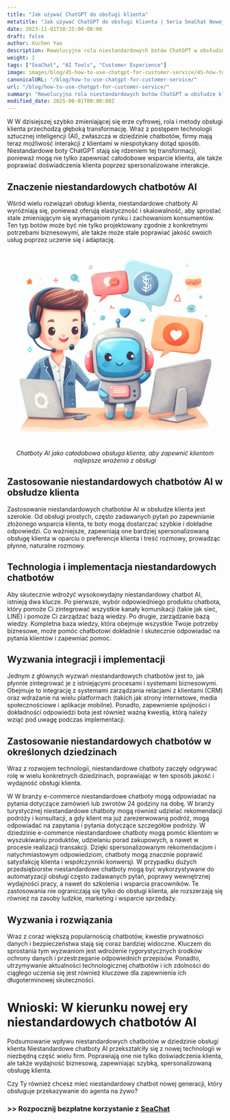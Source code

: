 ```yaml
---
title: "Jak używać ChatGPT do obsługi klienta"
metatitle: "Jak używać ChatGPT do obsługi klienta | Seria SeaChat Nowej Generacji"
date: 2023-11-01T10:25:00-08:00
draft: false
author: Xuchen Yao
description: Rewolucyjna rola niestandardowych botów ChatGPT w obsłudze klienta. Od implementacji technicznej po zastosowania w wielu dziedzinach, analizujemy ich znaczenie w poprawie wydajności i jakości obsługi klienta, a także patrzymy w przyszłość na trendy rozwojowe i wyzwania technologii chatbotów.
weight: 1
tags: ["SeaChat", "AI Tools", "Customer Experience"]
image: images/blog/45-how-to-use-chatgpt-for-customer-service/45-how-to-use-chatgpt-for-customer-service.png
canonicalURL: "/blog/how-to-use-chatgpt-for-customer-service/"
url: "/blog/how-to-use-chatgpt-for-customer-service/"
summary: "Rewolucyjna rola niestandardowych botów ChatGPT w obsłudze klienta. Od implementacji technicznej po zastosowania w wielu dziedzinach, analizujemy ich znaczenie w poprawie wydajności i jakości obsługi klienta, a także patrzymy w przyszłość na trendy rozwojowe i wyzwania technologii chatbotów."
modified_date: 2025-08-01T00:00:00Z
---
```


W W dzisiejszej szybko zmieniającej się erze cyfrowej, rola i metody obsługi klienta przechodzą głęboką transformację. Wraz z postępem technologii sztucznej inteligencji (AI), zwłaszcza w dziedzinie chatbotów, firmy mają teraz możliwość interakcji z klientami w niespotykany dotąd sposób. Niestandardowe boty ChatGPT stają się rdzeniem tej transformacji, ponieważ mogą nie tylko zapewniać całodobowe wsparcie klienta, ale także poprawiać doświadczenia klienta poprzez spersonalizowane interakcje.

## Znaczenie niestandardowych chatbotów AI
Wśród wielu rozwiązań obsługi klienta, niestandardowe chatboty AI wyróżniają się, ponieważ oferują elastyczność i skalowalność, aby sprostać stale zmieniającym się wymaganiom rynku i zachowaniom konsumentów. Ten typ botów może być nie tylko projektowany zgodnie z konkretnymi potrzebami biznesowymi, ale także może stale poprawiać jakość swoich usług poprzez uczenie się i adaptację.

<center>
<img height="450px" src="/images/blog/45-how-to-use-chatgpt-for-customer-service/1-ai-chatbot-transfer-to-live-agent.jpeg" alt="Chatboty AI jako całodobowa obsługa klienta, aby zapewnić klientom najlepsze wrażenia z obsługi"/>

*Chatboty AI jako całodobowa obsługa klienta, aby zapewnić klientom najlepsze wrażenia z obsługi*
</center>

## Zastosowanie niestandardowych chatbotów AI w obsłudze klienta
Zastosowanie niestandardowych chatbotów AI w obsłudze klienta jest szerokie. Od obsługi prostych, często zadawanych pytań po zapewnianie złożonego wsparcia klienta, te boty mogą dostarczać szybkie i dokładne odpowiedzi. Co ważniejsze, zapewniają one bardziej spersonalizowaną obsługę klienta w oparciu o preferencje klienta i treść rozmowy, prowadząc płynne, naturalne rozmowy.

## Technologia i implementacja niestandardowych chatbotów
Aby skutecznie wdrożyć wysokowydajny niestandardowy chatbot AI, istnieją dwa klucze. Po pierwsze, wybór odpowiedniego produktu chatbota, który pomoże Ci zintegrować wszystkie kanały komunikacji (takie jak sieć, LINE) i pomoże Ci zarządzać bazą wiedzy. Po drugie, zarządzanie bazą wiedzy. Kompletna baza wiedzy, która obejmuje wszystkie Twoje potrzeby biznesowe, może pomóc chatbotowi dokładnie i skutecznie odpowiadać na pytania klientów i zapewniać pomoc.

## Wyzwania integracji i implementacji
Jednym z głównych wyzwań niestandardowych chatbotów jest to, jak płynnie zintegrować je z istniejącymi procesami i systemami biznesowymi. Obejmuje to integrację z systemami zarządzania relacjami z klientami (CRM) oraz wdrażanie na wielu platformach (takich jak strony internetowe, media społecznościowe i aplikacje mobilne). Ponadto, zapewnienie spójności i dokładności odpowiedzi bota jest również ważną kwestią, którą należy wziąć pod uwagę podczas implementacji.

## Zastosowanie niestandardowych chatbotów w określonych dziedzinach
Wraz z rozwojem technologii, niestandardowe chatboty zaczęły odgrywać rolę w wielu konkretnych dziedzinach, poprawiając w ten sposób jakość i wydajność obsługi klienta.

W W branży e-commerce niestandardowe chatboty mogą odpowiadać na pytania dotyczące zamówień lub zwrotów 24 godziny na dobę. W branży turystycznej niestandardowe chatboty mogą również udzielać rekomendacji podróży i konsultacji, a gdy klient ma już zarezerwowaną podróż, mogą odpowiadać na zapytania i pytania dotyczące szczegółów podróży. W dziedzinie e-commerce niestandardowe chatboty mogą pomóc klientom w wyszukiwaniu produktów, udzielaniu porad zakupowych, a nawet w procesie realizacji transakcji. Dzięki spersonalizowanym rekomendacjom i natychmiastowym odpowiedziom, chatboty mogą znacznie poprawić satysfakcję klienta i współczynniki konwersji. W przypadku dużych przedsiębiorstw niestandardowe chatboty mogą być wykorzystywane do automatyzacji obsługi często zadawanych pytań, poprawy wewnętrznej wydajności pracy, a nawet do szkolenia i wsparcia pracowników. Te zastosowania nie ograniczają się tylko do obsługi klienta, ale rozszerzają się również na zasoby ludzkie, marketing i wsparcie sprzedaży.

## Wyzwania i rozwiązania
Wraz z coraz większą popularnością chatbotów, kwestie prywatności danych i bezpieczeństwa stają się coraz bardziej widoczne. Kluczem do sprostania tym wyzwaniom jest wdrożenie rygorystycznych środków ochrony danych i przestrzeganie odpowiednich przepisów. Ponadto, utrzymywanie aktualności technologicznej chatbotów i ich zdolności do ciągłego uczenia się jest również kluczowe dla zapewnienia ich długoterminowej skuteczności.

# Wnioski: W kierunku nowej ery niestandardowych chatbotów AI
Podsumowanie wpływu niestandardowych chatbotów w dziedzinie obsługi klienta
Niestandardowe chatboty AI przekształciły się z nowej technologii w niezbędną część wielu firm. Poprawiają one nie tylko doświadczenia klienta, ale także wydajność biznesową, zapewniając szybką, spersonalizowaną obsługę klienta.

Czy Ty również chcesz mieć niestandardowy chatbot nowej generacji, który obsługuje przekazywanie do agenta na żywo?
### >> Rozpocznij bezpłatne korzystanie z [SeaChat](https://chat.seasalt.ai/?utm_source=blog)
